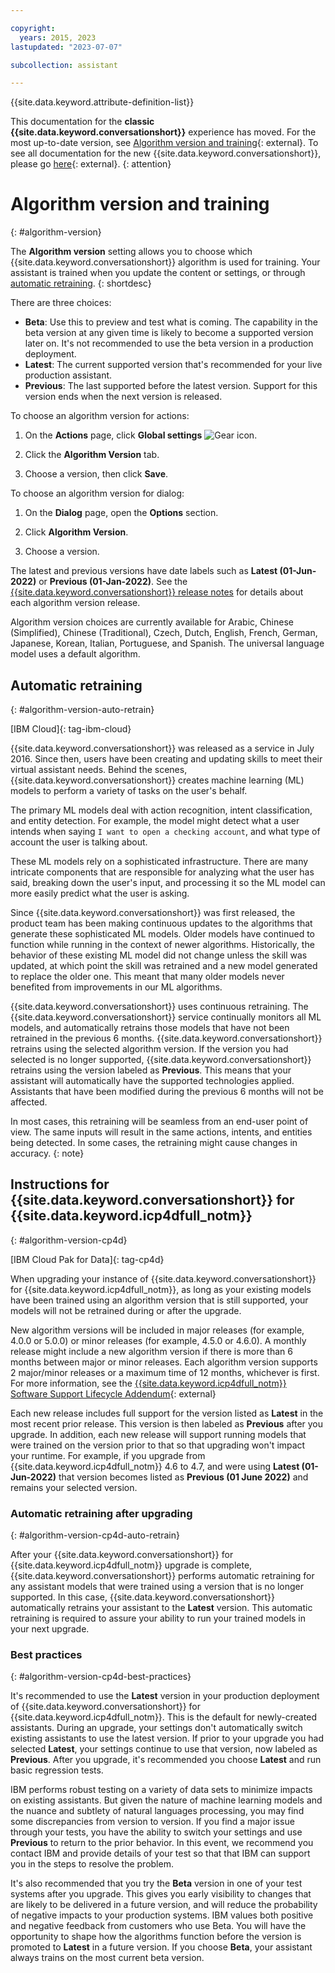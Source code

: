 ```yaml
---

copyright:
  years: 2015, 2023
lastupdated: "2023-07-07"

subcollection: assistant

---
```


{{site.data.keyword.attribute-definition-list}}

This documentation for the **classic {{site.data.keyword.conversationshort}}** experience has moved. For the most up-to-date version, see [Algorithm version and training](/docs/watson-assistant?topic=watson-assistant-algorithm-version){: external}. To see all documentation for the new {{site.data.keyword.conversationshort}}, please go [here](https://cloud.ibm.com/docs/watson-assistant){: external}.
{: attention}

# Algorithm version and training
{: #algorithm-version}

The **Algorithm version** setting allows you to choose which {{site.data.keyword.conversationshort}} algorithm is used for training. Your assistant is trained when you update the content or settings, or through [automatic retraining](#algorithm-version-auto-retrain).
{: shortdesc}

There are three choices:
- **Beta**: Use this to preview and test what is coming. The capability in the beta version at any given time is likely to become a supported version later on. It's not recommended to use the beta version in a production deployment.
- **Latest**: The current supported version that's recommended for your live production assistant. 
- **Previous**: The last supported before the latest version. Support for this version ends when the next version is released.

To choose an algorithm version for actions:

1. On the **Actions** page, click **Global settings** ![Gear icon](../../icons/settings.svg).

1. Click the **Algorithm Version** tab.

1. Choose a version, then click **Save**.

To choose an algorithm version for dialog:

1. On the **Dialog** page, open the **Options** section.

1. Click **Algorithm Version**.

1. Choose a version.

The latest and previous versions have date labels such as **Latest (01-Jun-2022)** or **Previous (01-Jan-2022)**. See the [{{site.data.keyword.conversationshort}} release notes](/docs/watson-assistant?topic=watson-assistant-watson-assistant-release-notes) for details about each algorithm version release.

Algorithm version choices are currently available for Arabic, Chinese (Simplified), Chinese (Traditional), Czech, Dutch, English, French, German, Japanese, Korean, Italian, Portuguese, and Spanish. The universal language model uses a default algorithm.

## Automatic retraining
{: #algorithm-version-auto-retrain}

[IBM Cloud]{: tag-ibm-cloud}

{{site.data.keyword.conversationshort}} was released as a service in July 2016. Since then, users have been creating and updating skills to meet their virtual assistant needs. Behind the scenes, {{site.data.keyword.conversationshort}} creates machine learning (ML) models to perform a variety of tasks on the user's behalf. 

The primary ML models deal with action recognition, intent classification, and entity detection. For example, the model might detect what a user intends when saying `I want to open a checking account`, and what type of account the user is talking about.

These ML models rely on a sophisticated infrastructure. There are many intricate components that are responsible for analyzing what the user has said, breaking down the user's input, and processing it so the ML model can more easily predict what the user is asking.

Since {{site.data.keyword.conversationshort}} was first released, the product team has been making continuous updates to the algorithms that generate these sophisticated ML models. Older models have continued to function while running in the context of newer algorithms. Historically, the behavior of these existing ML model did not change unless the skill was updated, at which point the skill was retrained and a new model generated to replace the older one. This meant that many older models never benefited from improvements in our ML algorithms.

{{site.data.keyword.conversationshort}} uses continuous retraining. The {{site.data.keyword.conversationshort}} service continually monitors all ML models, and automatically retrains those models that have not been retrained in the previous 6 months. {{site.data.keyword.conversationshort}} retrains using the selected algorithm version. If the version you had selected is no longer supported, {{site.data.keyword.conversationshort}} retrains using the version labeled as **Previous**. This means that your assistant will automatically have the supported technologies applied. Assistants that have been modified during the previous 6 months will not be affected.

In most cases, this retraining will be seamless from an end-user point of view. The same inputs will result in the same actions, intents, and entities being detected. In some cases, the retraining might cause changes in accuracy.
{: note}

## Instructions for {{site.data.keyword.conversationshort}} for {{site.data.keyword.icp4dfull_notm}}
{: #algorithm-version-cp4d}

[IBM Cloud Pak for Data]{: tag-cp4d}

When upgrading your instance of {{site.data.keyword.conversationshort}} for {{site.data.keyword.icp4dfull_notm}}, as long as your existing models have been trained using an algorithm version that is still supported, your models will not be retrained during or after the upgrade.

New algorithm versions will be included in major releases (for example, 4.0.0 or 5.0.0) or minor releases (for example, 4.5.0 or 4.6.0). A monthly release might include a new algorithm version if there is more than 6 months between major or minor releases. Each algorithm version supports 2 major/minor releases or a maximum time of 12 months, whichever is first. For more information, see the [{{site.data.keyword.icp4dfull_notm}} Software Support Lifecycle Addendum](https://www.ibm.com/support/pages/ibm-cloud-pak-data-software-support-lifecycle-addendum){: external}

Each new release includes full support for the version listed as **Latest** in the most recent prior release. This version is then labeled as **Previous** after you upgrade. In addition, each new release will support running models that were trained on the version prior to that so that upgrading won't impact your runtime. For example, if you upgrade from {{site.data.keyword.icp4dfull_notm}} 4.6 to 4.7, and were using **Latest (01-Jun-2022)** that version becomes listed as **Previous (01 June 2022)** and remains your selected version.

### Automatic retraining after upgrading
{: #algorithm-version-cp4d-auto-retrain}

After your {{site.data.keyword.conversationshort}} for {{site.data.keyword.icp4dfull_notm}} upgrade is complete, {{site.data.keyword.conversationshort}} performs automatic retraining for any assistant models that were trained using a version that is no longer supported. In this case, {{site.data.keyword.conversationshort}} automatically retrains your assistant to the **Latest** version.  This automatic retraining is required to assure your ability to run your trained models in your next upgrade.

### Best practices
{: #algorithm-version-cp4d-best-practices}

It's recommended to use the **Latest** version in your production deployment of {{site.data.keyword.conversationshort}} for {{site.data.keyword.icp4dfull_notm}}. This is the default for newly-created assistants. During an upgrade, your settings don't automatically switch existing assistants to use the latest version. If prior to your upgrade you had selected **Latest**, your settings continue to use that version, now labeled as **Previous**. After you upgrade, it's recommended you choose **Latest** and run basic regression tests. 

IBM performs robust testing on a variety of data sets to minimize impacts on existing assistants. But given the nature of machine learning models and the nuance and subtlety of natural languages processing, you may find some discrepancies from version to version. If you find a major issue through your tests, you have the ability to switch your settings and use **Previous** to return to the prior behavior.  In this event, we recommend you contact IBM and provide details of your test so that that IBM can support you in the steps to resolve the problem.

It's also recommended that you try the **Beta** version in one of your test systems after you upgrade. This gives you early visibility to changes that are likely to be delivered in a future version, and will reduce the probability of negative impacts to your production systems. IBM values both positive and negative feedback from customers who use Beta. You will have the opportunity to shape how the algorithms function before the version is promoted to **Latest** in a future version. If you choose **Beta**, your assistant always trains on the most current beta version. 
